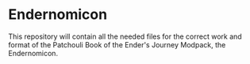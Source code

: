 # Endernomicon
This repository will contain all the needed files for the correct work and format of the Patchouli Book of the Ender's Journey Modpack, the Endernomicon.
